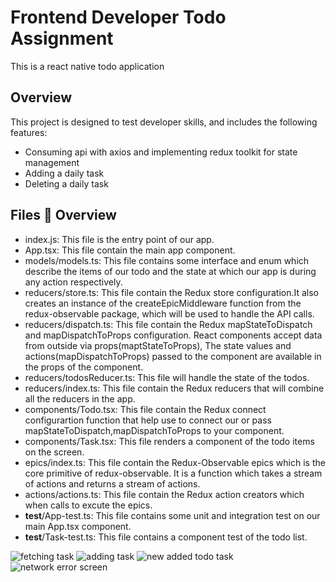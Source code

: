 # Frontend Developer Todo Assignment
This is a react native todo application 
## Overview
This project is designed to test developer skills, and includes the following features:
- Consuming api with axios and implementing redux toolkit for state management 
- Adding a daily task
- Deleting a daily task
## Files 📂 Overview 
- index.js: 
  This file is the entry point of our app.
- App.tsx:
  This file contain the main app component.
- models/models.ts: 
  This file contains some interface and enum which describe the items of our todo and the
  state at which our app is during any action respectively.
- reducers/store.ts: 
  This file contain the Redux store configuration.It also creates an instance of the createEpicMiddleware
  function from the redux-observable package, which will be used to handle the API calls.
- reducers/dispatch.ts: 
  This file contain the Redux mapStateToDispatch and mapDispatchToProps
  configuration. React components accept data from outside via props(maptStateToProps),
  The state values and actions(mapDispatchToProps) passed to the component are available in the props of the component.
- reducers/todosReducer.ts:
  This file will handle the state of the todos.
- reducers/index.ts:
  This file contain the Redux reducers that will combine all the reducers in the app. 
- components/Todo.tsx:
  This file contain the Redux connect configurartion function that help use to connect our or pass 
  mapStateToDispatch,mapDispatchToProps to your component.
- components/Task.tsx: This file renders a component of the todo items on the screen.
- epics/index.ts: 
  This file contain the Redux-Observable epics which is the core primitive of redux-observable.
  It is a function which takes a stream of actions and returns a stream of actions.
- actions/actions.ts: This file contain the Redux action creators which when calls to excute the epics.
- __test__/App-test.ts: 
  This file contains some unit and integration test on our main App.tsx component.
- __test__/Task-test.ts: This file contains a component test of the todo list.

![fetching task](https://github.com/Akwaboah/react-native-todo-assignment/blob/master/fetching%20task.png)
![adding task](https://github.com/Akwaboah/react-native-todo-assignment/blob/master/adding%20task.png)
![new added todo task](https://github.com/Akwaboah/react-native-todo-assignment/blob/master/new%20added%20task.png)
![network error screen](https://github.com/Akwaboah/react-native-todo-assignment/blob/master/network%20error.png)

    
